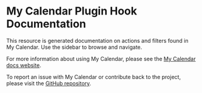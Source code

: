 # My Calendar Plugin Hook Documentation

This resource is generated documentation on actions and filters found in My Calendar. Use the sidebar to browse and navigate.

For more information about using My Calendar, please see the [My Calendar docs website](https://docs.joedolson.com/my-calendar/).

To report an issue with My Calendar or contribute back to the project, please visit the [GitHub repository](https://github.com/joedolson/my-calendar/).